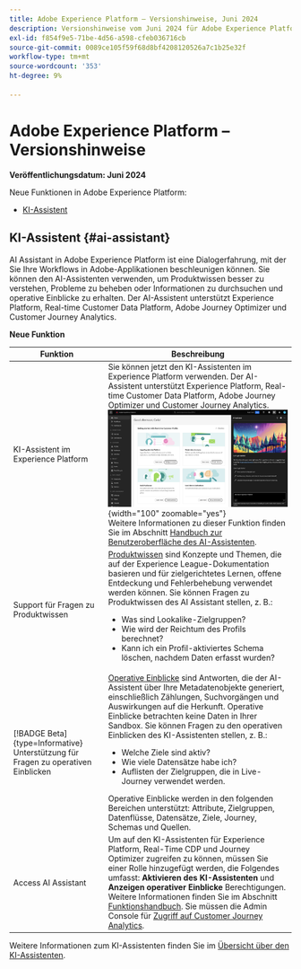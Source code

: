 ```yaml
---
title: Adobe Experience Platform – Versionshinweise, Juni 2024
description: Versionshinweise vom Juni 2024 für Adobe Experience Platform.
exl-id: f854f9e5-71be-4d56-a598-cfeb036716cb
source-git-commit: 0089ce105f59f68d8bf4208120526a7c1b25e32f
workflow-type: tm+mt
source-wordcount: '353'
ht-degree: 9%

---
```


# Adobe Experience Platform – Versionshinweise

**Veröffentlichungsdatum: Juni 2024**

Neue Funktionen in Adobe Experience Platform:

- [KI-Assistent](#ai-assistant)

## KI-Assistent {#ai-assistant}

AI Assistant in Adobe Experience Platform ist eine Dialogerfahrung, mit der Sie Ihre Workflows in Adobe-Applikationen beschleunigen können. Sie können den AI-Assistenten verwenden, um Produktwissen besser zu verstehen, Probleme zu beheben oder Informationen zu durchsuchen und operative Einblicke zu erhalten. Der AI-Assistent unterstützt Experience Platform, Real-time Customer Data Platform, Adobe Journey Optimizer und Customer Journey Analytics.

**Neue Funktion**

| Funktion | Beschreibung |
| --- | --- |
| KI-Assistent im Experience Platform | Sie können jetzt den KI-Assistenten im Experience Platform verwenden. Der AI-Assistent unterstützt Experience Platform, Real-time Customer Data Platform, Adobe Journey Optimizer und Customer Journey Analytics. <br> ![KI-Assistent in Experience Platform.](../2024/assets/june/ai-assistant-full.png "KI-Assistent in Experience Platform."){width="100" zoomable="yes"} <br> Weitere Informationen zu dieser Funktion finden Sie im Abschnitt [Handbuch zur Benutzeroberfläche des AI-Assistenten](../../ai-assistant/ui-guide.md). |
| Support für Fragen zu Produktwissen | [Produktwissen](../../ai-assistant/home.md#product-knowledge) sind Konzepte und Themen, die auf der Experience League-Dokumentation basieren und für zielgerichtetes Lernen, offene Entdeckung und Fehlerbehebung verwendet werden können. Sie können Fragen zu Produktwissen des AI Assistant stellen, z. B.: <ul><li>Was sind Lookalike-Zielgruppen?</li><li>Wie wird der Reichtum des Profils berechnet?</li><li> Kann ich ein Profil-aktiviertes Schema löschen, nachdem Daten erfasst wurden?</li></ul> |
| [!BADGE Beta]{type=Informative} Unterstützung für Fragen zu operativen Einblicken | [Operative Einblicke](../../ai-assistant/home.md#operational-insights) sind Antworten, die der AI-Assistent über Ihre Metadatenobjekte generiert, einschließlich Zählungen, Suchvorgängen und Auswirkungen auf die Herkunft. Operative Einblicke betrachten keine Daten in Ihrer Sandbox. Sie können Fragen zu den operativen Einblicken des KI-Assistenten stellen, z. B.: <ul><li>Welche Ziele sind aktiv?</li><li>Wie viele Datensätze habe ich?</li><li>Auflisten der Zielgruppen, die in Live-Journey verwendet werden.</li></ul> Operative Einblicke werden in den folgenden Bereichen unterstützt: Attribute, Zielgruppen, Datenflüsse, Datensätze, Ziele, Journey, Schemas und Quellen. |
| Access AI Assistant | Um auf den KI-Assistenten für Experience Platform, Real-Time CDP und Journey Optimizer zugreifen zu können, müssen Sie einer Rolle hinzugefügt werden, die Folgendes umfasst: **Aktivieren des KI-Assistenten** und **Anzeigen operativer Einblicke** Berechtigungen. Weitere Informationen finden Sie im Abschnitt [Funktionshandbuch](../../ai-assistant/access.md). Sie müssen die Admin Console für [Zugriff auf Customer Journey Analytics](https://experienceleague.adobe.com/en/docs/analytics-platform/using/ai-assistant?lang=en#feature-access). |

Weitere Informationen zum KI-Assistenten finden Sie im [Übersicht über den KI-Assistenten](../../ai-assistant/home.md).
